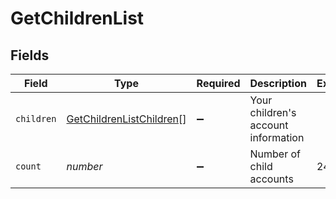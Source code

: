 # GetChildrenList


## Fields

| Field                                                                       | Type                                                                        | Required                                                                    | Description                                                                 | Example                                                                     |
| --------------------------------------------------------------------------- | --------------------------------------------------------------------------- | --------------------------------------------------------------------------- | --------------------------------------------------------------------------- | --------------------------------------------------------------------------- |
| `children`                                                                  | [GetChildrenListChildren](../../models/shared/getchildrenlistchildren.md)[] | :heavy_minus_sign:                                                          | Your children's account information                                         |                                                                             |
| `count`                                                                     | *number*                                                                    | :heavy_minus_sign:                                                          | Number of child accounts                                                    | 24                                                                          |